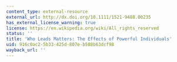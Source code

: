 ```yaml
---
content_type: external-resource
external_url: http://dx.doi.org/10.1111/1521-9488.00235
has_external_license_warning: true
license: https://en.wikipedia.org/wiki/All_rights_reserved
status: ''
title: 'Who Leads Matters: The Effects of Powerful Individuals'
uid: 916c0ac2-5b33-425d-807e-b588b63dcf98
wayback_url: ''
---
```

